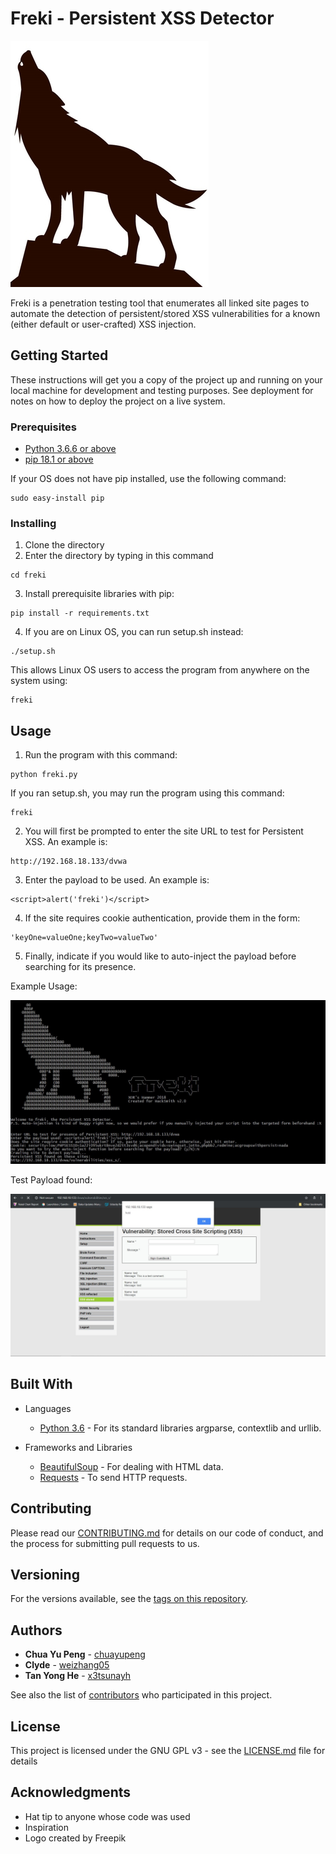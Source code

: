 # Freki - Persistent XSS Detector

![Freki Pic](https://raw.githubusercontent.com/chuayupeng/freki/master/img/freki.jpg)

Freki is a penetration testing tool that enumerates all linked site pages to automate the detection of persistent/stored XSS vulnerabilities for a known (either default or user-crafted) XSS injection.

## Getting Started

These instructions will get you a copy of the project up and running on your local machine for development and testing purposes. See deployment for notes on how to deploy the project on a live system.

### Prerequisites

* [Python 3.6.6 or above](https://www.python.org/)
* [pip 18.1 or above](https://pypi.org/project/pip/)

If your OS does not have pip installed, use the following command:

```
sudo easy-install pip
```

### Installing

1. Clone the directory
2. Enter the directory by typing in this command

```
cd freki
```

3. Install prerequisite libraries with pip:

```
pip install -r requirements.txt
```

4. If you are on Linux OS, you can run setup.sh instead:

```
./setup.sh
```

This allows Linux OS users to access the program from anywhere on the system using:

```
freki
```

## Usage

1. Run the program with this command:
```
python freki.py
```

If you ran setup.sh, you may run the program using this command:
```
freki
```

2. You will first be prompted to enter the site URL to test for Persistent XSS. An example is:
```
http://192.168.18.133/dvwa
```

3. Enter the payload to be used. An example is:
```
<script>alert('freki')</script>
```

4. If the site requires cookie authentication, provide them in the form:
```
'keyOne=valueOne;keyTwo=valueTwo'
```

5. Finally, indicate if you would like to auto-inject the payload before searching for its presence.

Example Usage:

![Freki Pic](https://raw.githubusercontent.com/chuayupeng/freki/master/img/frekiEg1.jpg)

Test Payload found:

![Freki Pic](https://raw.githubusercontent.com/chuayupeng/freki/master/img/frekiEg2.jpg)

## Built With

* Languages
    * [Python 3.6](https://www.python.org/) - For its standard libraries argparse, contextlib and urllib.

* Frameworks and Libraries
    * [BeautifulSoup](https://www.crummy.com/software/BeautifulSoup/bs4/doc/) - For dealing with HTML data.
    * [Requests](http://docs.python-requests.org/en/master/) - To send HTTP requests.


## Contributing

Please read our [CONTRIBUTING.md](https://github.com/chuayupeng/freki/blob/master/CONTRIBUTING.md) for details on our code of conduct, and the process for submitting pull requests to us.

## Versioning

For the versions available, see the [tags on this repository](https://github.com/chuayupeng/freki/tags). 

## Authors

* **Chua Yu Peng** - [chuayupeng](https://github.com/chuayupeng)
* **Clyde** - [weizhang05](https://github.com/weizhang05)
* **Tan Yong He** - [x3tsunayh](https://github.com/x3tsunayh)

See also the list of [contributors](https://github.com/chuayupeng/freki/contributors) who participated in this project.

## License

This project is licensed under the GNU GPL v3 - see the [LICENSE.md](LICENSE.md) file for details

## Acknowledgments

* Hat tip to anyone whose code was used
* Inspiration
* Logo created by Freepik
